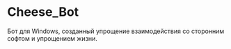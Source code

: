 # Cheese_Bot
Бот для Windows, созданный упрощение взаимодействия со сторонним софтом и упрощением жизни.
